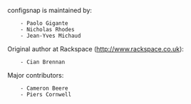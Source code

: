 configsnap is maintained by:
```
    - Paolo Gigante
    - Nicholas Rhodes
    - Jean-Yves Michaud
```

Original author at Rackspace (http://www.rackspace.co.uk):
```
    - Cian Brennan
```

Major contributors:
```
    - Cameron Beere
    - Piers Cornwell
```
